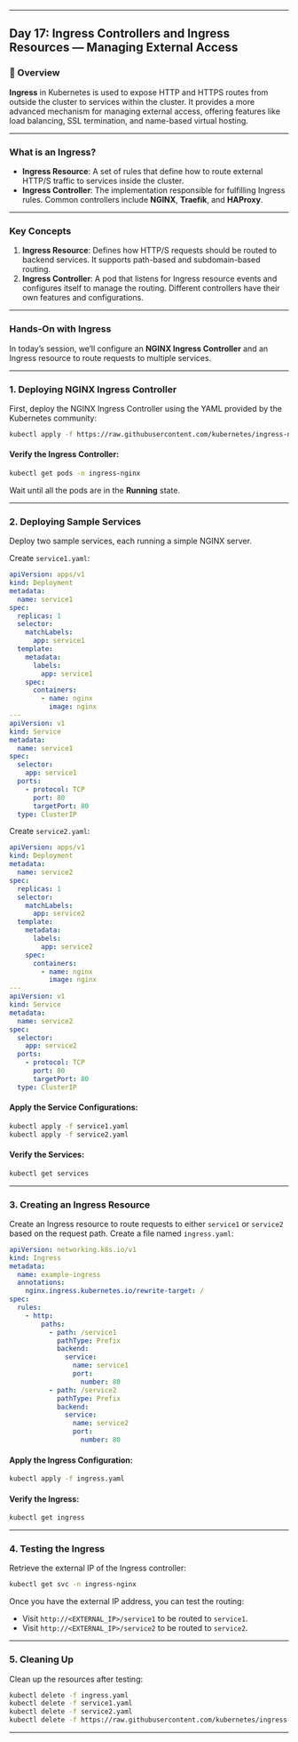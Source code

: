 ﻿---

## Day 17: Ingress Controllers and Ingress Resources — Managing External Access

### 📘 Overview

**Ingress** in Kubernetes is used to expose HTTP and HTTPS routes from outside the cluster to services within the cluster. It provides a more advanced mechanism for managing external access, offering features like load balancing, SSL termination, and name-based virtual hosting.

---

### What is an Ingress?

- **Ingress Resource**: A set of rules that define how to route external HTTP/S traffic to services inside the cluster.
- **Ingress Controller**: The implementation responsible for fulfilling Ingress rules. Common controllers include **NGINX**, **Traefik**, and **HAProxy**.

---

### Key Concepts

1. **Ingress Resource**: Defines how HTTP/S requests should be routed to backend services. It supports path-based and subdomain-based routing.
2. **Ingress Controller**: A pod that listens for Ingress resource events and configures itself to manage the routing. Different controllers have their own features and configurations.

---

### Hands-On with Ingress

In today’s session, we’ll configure an **NGINX Ingress Controller** and an Ingress resource to route requests to multiple services.

---

### 1. Deploying NGINX Ingress Controller

First, deploy the NGINX Ingress Controller using the YAML provided by the Kubernetes community:

```bash
kubectl apply -f https://raw.githubusercontent.com/kubernetes/ingress-nginx/main/deploy/static/provider/cloud/deploy.yaml
```

#### Verify the Ingress Controller:
```bash
kubectl get pods -n ingress-nginx
```

Wait until all the pods are in the **Running** state.

---

### 2. Deploying Sample Services

Deploy two sample services, each running a simple NGINX server.

Create `service1.yaml`:

```yaml
apiVersion: apps/v1
kind: Deployment
metadata:
  name: service1
spec:
  replicas: 1
  selector:
    matchLabels:
      app: service1
  template:
    metadata:
      labels:
        app: service1
    spec:
      containers:
        - name: nginx
          image: nginx
---
apiVersion: v1
kind: Service
metadata:
  name: service1
spec:
  selector:
    app: service1
  ports:
    - protocol: TCP
      port: 80
      targetPort: 80
  type: ClusterIP
```

Create `service2.yaml`:

```yaml
apiVersion: apps/v1
kind: Deployment
metadata:
  name: service2
spec:
  replicas: 1
  selector:
    matchLabels:
      app: service2
  template:
    metadata:
      labels:
        app: service2
    spec:
      containers:
        - name: nginx
          image: nginx
---
apiVersion: v1
kind: Service
metadata:
  name: service2
spec:
  selector:
    app: service2
  ports:
    - protocol: TCP
      port: 80
      targetPort: 80
  type: ClusterIP
```

#### Apply the Service Configurations:
```bash
kubectl apply -f service1.yaml
kubectl apply -f service2.yaml
```

#### Verify the Services:
```bash
kubectl get services
```

---


### 3. Creating an Ingress Resource

Create an Ingress resource to route requests to either `service1` or `service2` based on the request path. Create a file named `ingress.yaml`:

```yaml
apiVersion: networking.k8s.io/v1
kind: Ingress
metadata:
  name: example-ingress
  annotations:
    nginx.ingress.kubernetes.io/rewrite-target: /
spec:
  rules:
    - http:
        paths:
          - path: /service1
            pathType: Prefix
            backend:
              service:
                name: service1
                port:
                  number: 80
          - path: /service2
            pathType: Prefix
            backend:
              service:
                name: service2
                port:
                  number: 80
```

#### Apply the Ingress Configuration:
```bash
kubectl apply -f ingress.yaml
```

#### Verify the Ingress:
```bash
kubectl get ingress
```

---

### 4. Testing the Ingress

Retrieve the external IP of the Ingress controller:

```bash
kubectl get svc -n ingress-nginx
```

Once you have the external IP address, you can test the routing:

- Visit `http://<EXTERNAL_IP>/service1` to be routed to `service1`.
- Visit `http://<EXTERNAL_IP>/service2` to be routed to `service2`.

---

### 5. Cleaning Up

Clean up the resources after testing:

```bash
kubectl delete -f ingress.yaml
kubectl delete -f service1.yaml
kubectl delete -f service2.yaml
kubectl delete -f https://raw.githubusercontent.com/kubernetes/ingress-nginx/main/deploy/static/provider/cloud/deploy.yaml
```

---